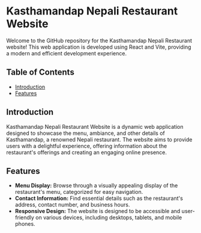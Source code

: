 # Kasthamandap Nepali Restaurant Website

Welcome to the GitHub repository for the Kasthamandap Nepali Restaurant website! This web application is developed using React and Vite, providing a modern and efficient development experience.

## Table of Contents

- [Introduction](#introduction)
- [Features](#features)


## Introduction

Kasthamandap Nepali Restaurant Website is a dynamic web application designed to showcase the menu, ambiance, and other details of Kasthamandap, a renowned Nepali restaurant. The website aims to provide users with a delightful experience, offering information about the restaurant's offerings and creating an engaging online presence.

## Features

- **Menu Display:** Browse through a visually appealing display of the restaurant's menu, categorized for easy navigation.
- **Contact Information:** Find essential details such as the restaurant's address, contact number, and business hours.
- **Responsive Design:** The website is designed to be accessible and user-friendly on various devices, including desktops, tablets, and mobile phones.
